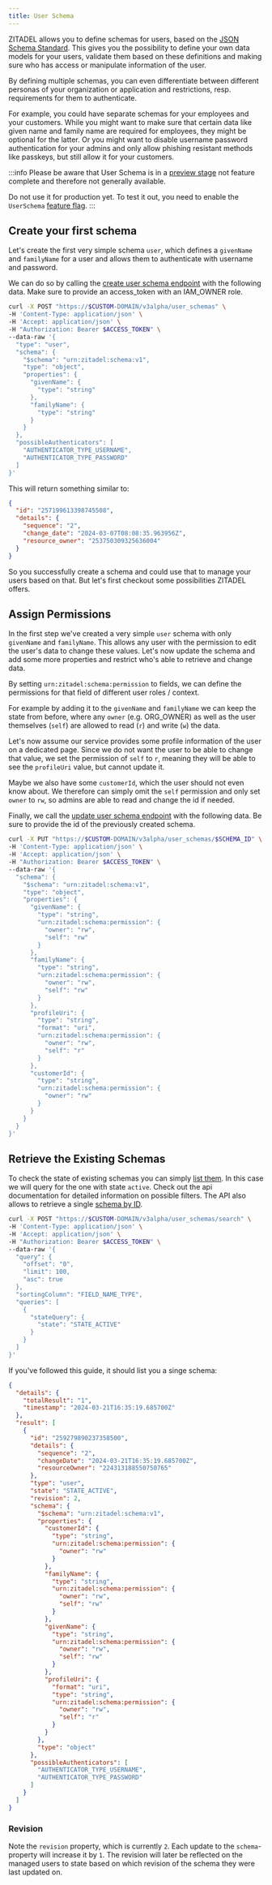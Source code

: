 ```yaml
---
title: User Schema
---
```


ZITADEL allows you to define schemas for users, based on the [JSON Schema Standard](https://json-schema.org/). 
This gives you the possibility to define your own data models for your users, validate them based on these definitions
and making sure who has access or manipulate information of the user.

By defining multiple schemas, you can even differentiate between different personas of your organization or application
and restrictions, resp. requirements for them to authenticate. 

For example, you could have separate schemas for your employees and your customers. While you might want to make sure that
certain data like given name and family name are required for employees, they might be optional for the latter.
Or you might want to disable username password authentication for your admins and only allow phishing resistant methods like passkeys,
but still allow it for your customers.

:::info
Please be aware that User Schema is in a [preview stage](/support/software-release-cycles-support#preview) not feature complete
and therefore not generally available.

Do not use it for production yet. To test it out, you need to enable the `UserSchema` [feature flag](/apis/resources/feature_service_v2/feature-service).
:::

## Create your first schema

Let's create the first very simple schema `user`, which defines a `givenName` and `familyName` for a user and allows them to
authenticate with username and password.

We can do so by calling the [create user schema endpoint](/docs/apis/resources/user_schema_service_v3/zitadel-user-schemas-create-user-schema)
with the following data. Make sure to provide an access_token with an IAM_OWNER role.

```bash
curl -X POST "https://$CUSTOM-DOMAIN/v3alpha/user_schemas" \
-H 'Content-Type: application/json' \
-H 'Accept: application/json' \
-H "Authorization: Bearer $ACCESS_TOKEN" \
--data-raw '{
  "type": "user",
  "schema": {
    "$schema": "urn:zitadel:schema:v1",
    "type": "object",
    "properties": {
      "givenName": {
        "type": "string"
      },
      "familyName": {
        "type": "string"
      }
    }
  },
  "possibleAuthenticators": [
    "AUTHENTICATOR_TYPE_USERNAME",
    "AUTHENTICATOR_TYPE_PASSWORD"
  ]
}'
```

This will return something similar to:
```json
{
  "id": "257199613398745508",
  "details": {
    "sequence": "2",
    "change_date": "2024-03-07T08:08:35.963956Z",
    "resource_owner": "253750309325636004"
  }
}
```

So you successfully create a schema and could use that to manage your users based on that.
But let's first checkout some possibilities ZITADEL offers.

## Assign Permissions

In the first step we've created a very simple `user` schema with only `givenName` and `familyName`.
This allows any user with the permission to edit the user's data to change these values.
Let's now update the schema and add some more properties and restrict who's able to retrieve and change data.

By setting `urn:zitadel:schema:permission` to fields, we can define the permissions for that field of different user roles / context.

For example by adding it to the `givenName` and `familyName` we can keep the state from before, where any `owner` (e.g. ORG_OWNER)
as well as the user themselves (`self`) are allowed to read (`r`) and write (`w`) the data.

Let's now assume our service provides some profile information of the user on a dedicated page.
Since we do not want the user to be able to change that value, we set the permission of `self` to `r`, meaning they will be able
to see the `profileUri` value, but cannot update it.

Maybe we also have some `customerId`, which the user should not even know about. We therefore can simply omit the `self` permission
and only set `owner` to `rw`, so admins are able to read and change the id if needed.

Finally, we call the [update user schema endpoint](/docs/apis/resources/user_schema_service_v3/zitadel-user-schemas-patch-user-schema)
with the following data. Be sure to provide the id of the previously created schema.

```bash
curl -X PUT "https://$CUSTOM-DOMAIN/v3alpha/user_schemas/$SCHEMA_ID" \
-H 'Content-Type: application/json' \
-H 'Accept: application/json' \
-H "Authorization: Bearer $ACCESS_TOKEN" \
--data-raw '{
  "schema": {
    "$schema": "urn:zitadel:schema:v1",
    "type": "object",
    "properties": {
      "givenName": {
        "type": "string",
        "urn:zitadel:schema:permission": {
          "owner": "rw",
          "self": "rw"
        }
      },
      "familyName": {
        "type": "string",
        "urn:zitadel:schema:permission": {
          "owner": "rw",
          "self": "rw"
        }
      },
      "profileUri": {
        "type": "string",
        "format": "uri",
        "urn:zitadel:schema:permission": {
          "owner": "rw",
          "self": "r"
        }
      },
      "customerId": {
        "type": "string",
        "urn:zitadel:schema:permission": {
          "owner": "rw"
        }
      }
    }
  }
}'
```

## Retrieve the Existing Schemas

To check the state of existing schemas you can simply [list them](/docs/apis/resources/user_schema_service_v3/zitadel-user-schemas-search-user-schemas).
In this case we will query for the one with state `active`. Check out the api documentation for detailed information on possible filters.
The API also allows to retrieve a single [schema by ID](/docs/apis/resources/user_schema_service_v3/zitadel-user-schemas-get-user-schema).

```bash
curl -X POST "https://$CUSTOM-DOMAIN/v3alpha/user_schemas/search" \
-H 'Content-Type: application/json' \
-H 'Accept: application/json' \
-H "Authorization: Bearer $ACCESS_TOKEN" \
--data-raw '{
  "query": {
    "offset": "0",
    "limit": 100,
    "asc": true
  },
  "sortingColumn": "FIELD_NAME_TYPE",
  "queries": [
    {
      "stateQuery": {
        "state": "STATE_ACTIVE"
      }
    }
  ]
}'
```

If you've followed this guide, it should list you a singe schema:

```json
{
  "details": {
    "totalResult": "1",
    "timestamp": "2024-03-21T16:35:19.685700Z"
  },
  "result": [
    {
      "id": "259279890237358500",
      "details": {
        "sequence": "2",
        "changeDate": "2024-03-21T16:35:19.685700Z",
        "resourceOwner": "224313188550750765"
      },
      "type": "user",
      "state": "STATE_ACTIVE",
      "revision": 2,
      "schema": {
        "$schema": "urn:zitadel:schema:v1",
        "properties": {
          "customerId": {
            "type": "string",
            "urn:zitadel:schema:permission": {
              "owner": "rw"
            }
          },
          "familyName": {
            "type": "string",
            "urn:zitadel:schema:permission": {
              "owner": "rw",
              "self": "rw"
            }
          },
          "givenName": {
            "type": "string",
            "urn:zitadel:schema:permission": {
              "owner": "rw",
              "self": "rw"
            }
          },
          "profileUri": {
            "format": "uri",
            "type": "string",
            "urn:zitadel:schema:permission": {
              "owner": "rw",
              "self": "r"
            }
          }
        },
        "type": "object"
      },
      "possibleAuthenticators": [
        "AUTHENTICATOR_TYPE_USERNAME",
        "AUTHENTICATOR_TYPE_PASSWORD"
      ]
    }
  ]
}
```

### Revision

Note the `revision` property, which is currently `2`. Each update to the `schema`-property will increase
it by `1`. The revision will later be reflected on the managed users to state based on which revision of the schema
they were last updated on.
